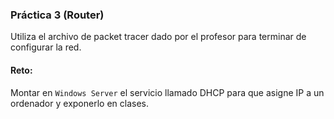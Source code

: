 ### Práctica 3 (Router)

Utiliza el archivo de packet tracer dado por el profesor para terminar de configurar la red.

#### Reto:
Montar en ```Windows Server``` el servicio llamado DHCP para que asigne IP a un ordenador y exponerlo en clases.

